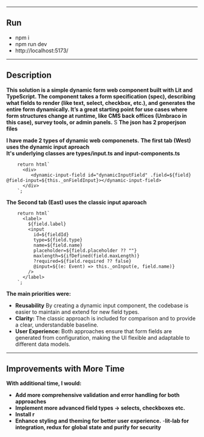 ----------------------------------------------------------------------------
Run
----------------------------------------------------------------------------

- npm i 
- npm run dev
- http://localhost:5173/

----------------------------------------------------------------------------
Description
----------------------------------------------------------------------------
**This solution is a simple dynamic form web component built with Lit and TypeScript. The component <dynamic-form> takes a form specification (spec), describing what fields to render (like text, select, checkbox, etc.), and generates the entire form dynamically. It’s a great starting point for use cases where form structures change at runtime, like CMS back offices (Umbraco in this case), survey tools, or admin panels.**
S
**The json has 2 properjson files**


**I have made 2 types of dynamic web componenets.**
**The first tab (West) uses the dynamic input aproach**  
**It's underlying classes are types/input.ts and input-components.ts**

        return html`
          <div>
             <dynamic-input-field id="dynamicInputField" .field=${field} @field-input=${this._onFieldInput}></dynamic-input-field>
          </div>
        `;


**The Second tab (East) uses the classic input aparoach** 

        return html`
          <label>
            ${field.label}
            <input
              id=${fieldId}
              type=${field.type}
              name=${field.name}
              placeholder=${field.placeholder ?? ""}
              maxlength=${ifDefined(field.maxLength)}
              ?required=${field.required ?? false}
              @input=${(e: Event) => this._onInput(e, field.name)}
            />
          </label>
        `;

**The main priorities were:**
- **Reusability** By creating a dynamic input component, the codebase is easier to maintain and extend for new field types.
- **Clarity:** The classic approach is included for comparison and to provide a clear, understandable baseline.
- **User Experience:** Both approaches ensure that form fields are generated from configuration, making the UI flexible and adaptable to different data models.

----------------------------------------------------------------------------
Improvements with More Time
----------------------------------------------------------------------------

**With additional time, I would:**
- **Add more comprehensive validation and error handling for both approaches**
- **Implement more advanced field types -> selects, checkboxes etc.**
- **Install r**
- **Enhance styling and theming for better user experience.**
-**lit-lab for integration, redux for global state and purify for security**
